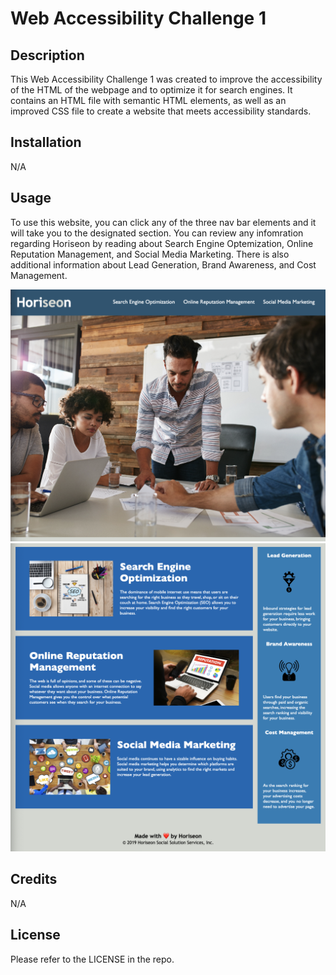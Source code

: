 # Web Accessibility Challenge 1

## Description

This Web Accessibility Challenge 1 was created to improve the accessibility of the HTML of the webpage and to optimize it for search engines. It contains an HTML file with semantic HTML elements, as well as an improved CSS file to create a website that meets accessibility standards. 

## Installation

N/A

## Usage

To use this website, you can click any of the three nav bar elements and it will take you to the designated section. You can review any infomration regarding Horiseon by reading about Search Engine Optemization, Online Reputation Management, and Social Media Marketing. There is also additional information about Lead Generation, Brand Awareness, and Cost Management. 

![screenshot](assets/images/horiseon-1.png)
![screenshot](assets/images/horiseon-2.png)

## Credits

N/A

## License

Please refer to the LICENSE in the repo. 
